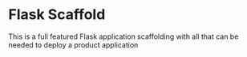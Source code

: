 # Flask Scaffold

This is a full featured Flask application scaffolding with all that can be needed to deploy a product application

